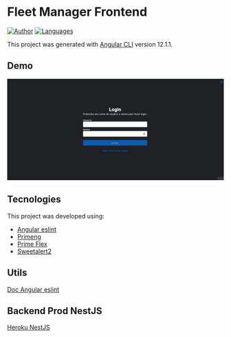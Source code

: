 # Fleet Manager Frontend

[![Author](https://img.shields.io/badge/author-edumoritz-blue?style=flat-square)](https://github.com/edumoritz)
[![Languages](https://img.shields.io/github/languages/count/edumoritz/fleet-manager-frontend?color=blue&style=flat-square)](#)

This project was generated with [Angular CLI](https://github.com/angular/angular-cli) version 12.1.1.

## Demo

<!-- ![Theme Dark Preview](.github/dark.png)
![Theme Dark Preview](.github/light.png) -->

![Demo App](.github/fleet-manager-front.gif)

## Tecnologies

This project was developed using:

-   [Angular eslint](https://github.com/angular-eslint/angular-eslint)
-   [Primeng](https://www.primefaces.org/primeng/)
-   [Prime Flex](https://www.primefaces.org/primeflex/flex)
-   [Sweetalert2](https://sweetalert2.github.io/)

## Utils

<a href="https://dev.to/gsarciotto/migrating-and-configuring-eslint-with-angular-11-3fg1">Doc Angular eslint</a>

## Backend Prod NestJS

<a href="https://fleet-manager-backend.herokuapp.com/docs" target="_blank">Heroku NestJS</a>
